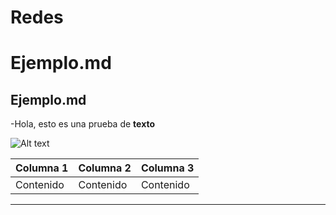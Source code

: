 # Redes

# Ejemplo.md

## Ejemplo.md

-Hola, esto es una prueba de **texto** 


![Alt text](qr-proyecto.jpg "QR Code")


| Columna 1 | Columna 2 | Columna 3 |
| --------- | --------- | --------- |
| Contenido | Contenido | Contenido |
---
